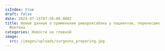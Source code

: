```yaml
---
isIndex: true
draft: false
date: 2024-07-15T07:56:00.000Z
title: Новые данные о применении ривароксабана у пациентов, перенесших операцию
  Фонтена
categories: Новости на главной
image:
  src: /images/uploads/surgeons_preparing.jpg
---
```

